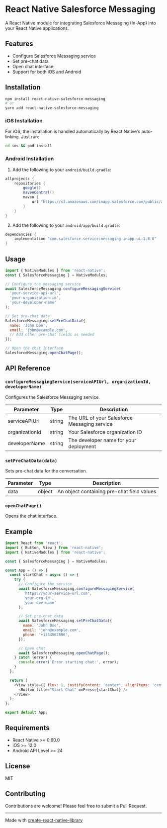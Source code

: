 # React Native Salesforce Messaging

A React Native module for integrating Salesforce Messaging (In-App) into your React Native applications.

## Features

- Configure Salesforce Messaging service
- Set pre-chat data
- Open chat interface
- Support for both iOS and Android

## Installation

```bash
npm install react-native-salesforce-messaging
# or
yarn add react-native-salesforce-messaging
```

### iOS Installation

For iOS, the installation is handled automatically by React Native's auto-linking. Just run:

```bash
cd ios && pod install
```

### Android Installation

1. Add the following to your `android/build.gradle`:

```gradle
allprojects {
    repositories {
        google()
        mavenCentral()
        maven {
            url "https://s3.amazonaws.com/inapp.salesforce.com/public/android"
        }
    }
}
```

2. Add the following to your `android/app/build.gradle`:

```gradle
dependencies {
    implementation "com.salesforce.service:messaging-inapp-ui:1.8.0"
}
```

## Usage

```javascript
import { NativeModules } from 'react-native';
const { SalesforceMessaging } = NativeModules;

// Configure the messaging service
await SalesforceMessaging.configureMessagingService(
  'your-service-api-url',
  'your-organization-id',
  'your-developer-name'
);

// Set pre-chat data
SalesforceMessaging.setPreChatData({
  name: 'John Doe',
  email: 'john@example.com',
  // Add other pre-chat fields as needed
});

// Open the chat interface
SalesforceMessaging.openChatPage();
```

## API Reference

### `configureMessagingService(serviceAPIUrl, organizationId, developerName)`

Configures the Salesforce Messaging service.

| Parameter      | Type   | Description                                  |
| -------------- | ------ | -------------------------------------------- |
| serviceAPIUrl  | string | The URL of your Salesforce Messaging service |
| organizationId | string | Your Salesforce organization ID              |
| developerName  | string | The developer name for your deployment       |

### `setPreChatData(data)`

Sets pre-chat data for the conversation.

| Parameter | Type   | Description                                |
| --------- | ------ | ------------------------------------------ |
| data      | object | An object containing pre-chat field values |

### `openChatPage()`

Opens the chat interface.

## Example

```javascript
import React from 'react';
import { Button, View } from 'react-native';
import { NativeModules } from 'react-native';

const { SalesforceMessaging } = NativeModules;

const App = () => {
  const startChat = async () => {
    try {
      // Configure the service
      await SalesforceMessaging.configureMessagingService(
        'https://your-service-url.com',
        'your-org-id',
        'your-dev-name'
      );

      // Set pre-chat data
      await SalesforceMessaging.setPreChatData({
        name: 'John Doe',
        email: 'john@example.com',
        phone: '+1234567890',
      });

      // Open chat
      await SalesforceMessaging.openChatPage();
    } catch (error) {
      console.error('Error starting chat:', error);
    }
  };

  return (
    <View style={{ flex: 1, justifyContent: 'center', alignItems: 'center' }}>
      <Button title="Start Chat" onPress={startChat} />
    </View>
  );
};

export default App;
```

## Requirements

- React Native >= 0.60.0
- iOS >= 12.0
- Android API Level >= 24

## License

MIT

## Contributing

Contributions are welcome! Please feel free to submit a Pull Request.

---

Made with [create-react-native-library](https://github.com/callstack/react-native-builder-bob)
